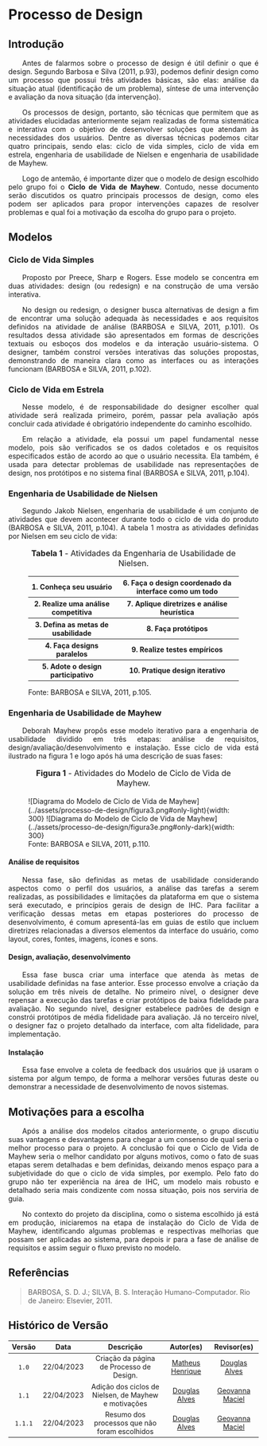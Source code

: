 # Processo de Design

## Introdução

<p style="text-align: justify;">&emsp;&emsp;Antes de falarmos sobre o processo de design é útil definir o que é design. Segundo Barbosa e Silva (2011, p.93), podemos definir design como um processo que possui três atividades básicas, são elas: análise da situação atual (identificação de um problema), síntese de uma intervenção e avaliação da nova situação (da intervenção).</p>

<p style="text-align: justify;">&emsp;&emsp;Os processos de design, portanto, são técnicas que permitem que as atividades elucidadas anteriormente sejam realizadas de forma sistemática e interativa com o objetivo de desenvolver soluções que atendam às necessidades dos usuários. Dentre as diversas técnicas podemos citar quatro principais, sendo elas: ciclo de vida simples, ciclo de vida em estrela, engenharia de usabilidade de Nielsen e engenharia de usabilidade de Mayhew.</p>

<p style="text-align: justify;">&emsp;&emsp;Logo de antemão, é importante dizer que o modelo de design escolhido pelo grupo foi o <b>Ciclo de Vida de Mayhew</b>. Contudo, nesse documento serão discutidos os quatro principais processos de design, como eles podem ser aplicados para propor intervenções capazes de resolver problemas e qual foi a motivação da escolha do grupo para o projeto.</p>

## Modelos

### Ciclo de Vida Simples

<p style="text-align: justify;">&emsp;&emsp;Proposto por Preece, Sharp e Rogers. Esse modelo se concentra em duas atividades: design (ou redesign) e na construção de uma versão interativa.</p>

<p style="text-align: justify;">&emsp;&emsp;No design ou redesign, o designer busca alternativas de design a fim de encontrar uma solução adequada às necessidades e aos requisitos definidos na atividade de análise (BARBOSA e SILVA, 2011, p.101). Os resultados dessa atividade são apresentados em formas de descrições textuais ou esboços dos modelos e da interação usuário-sistema. O designer, também constroí versões interativas das soluções propostas, demonstrando de maneira clara como as interfaces ou as interações funcionam (BARBOSA e SILVA, 2011, p.102).</p>

### Ciclo de Vida em Estrela

<p style="text-align: justify;">&emsp;&emsp;Nesse modelo, é de responsabilidade do designer escolher qual atividade será realizada primeiro, porém, passar pela avaliação após concluir cada atividade é obrigatório independente do caminho escolhido.</p>

<p style="text-align: justify;">&emsp;&emsp;Em relação a atividade, ela possui um papel fundamental nesse modelo, pois são verificados se os dados coletados e os requisitos especificados estão de acordo ao que o usuário necessita. Ela também, é usada para detectar problemas de usabilidade nas representações de design, nos protótipos e no sistema final (BARBOSA e SILVA, 2011, p.104).</p>

### Engenharia de Usabilidade de Nielsen
<p style="text-align: justify;">&emsp;&emsp;Segundo Jakob Nielsen, engenharia de usabilidade é um conjunto de atividades que devem acontecer durante todo o ciclo de vida do produto (BARBOSA e SILVA, 2011, p.104). A tabela 1 mostra as atividades definidas por Nielsen em seu ciclo de vida:</p>

<figure markdown>
<font size="3"><p style="text-align: center"><b>Tabela 1</b> - Atividades da Engenharia de Usabilidade de Nielsen.</p></font>
<table>
<tr>
<th>1. Conheça seu usuário</th>
<th>6. Faça o design coordenado da interface como um todo</th>
</tr>
<tr>
<th>2. Realize uma análise competitiva</th>
<th>7. Aplique diretrizes e análise heurística</th>
</tr>
<tr>
<th>3. Defina as metas de usabilidade</th>
<th>8. Faça protótipos</th>
</tr>
<tr>
<th>4. Faça designs paralelos</th>
<th>9. Realize testes empíricos</tr></th>
<tr>
<th>5. Adote o design participativo</th>
<th>10. Pratique design iterativo</th>
</tr>
</table>
<figcaption>Fonte: BARBOSA e SILVA, 2011, p.105.</figcaption>
</figure>

### Engenharia de Usabilidade de Mayhew
<p style="text-align: justify;">&emsp;&emsp;Deborah Mayhew propôs esse modelo iterativo para a engenharia de usabilidade dividido em três etapas: análise de requisitos, design/avaliação/desenvolvimento e instalação. Esse ciclo de vida está ilustrado na figura 1 e logo após há uma descrição de suas fases:</p>

<figure markdown>
<font size="3"><p style="text-align: center"><b>Figura 1</b> - Atividades do Modelo de Ciclo de Vida de Mayhew.</p></font>
![Diagrama do Modelo de Ciclo de Vida de Mayhew](../assets/processo-de-design/figura3.png#only-light){width: 300}
![Diagrama do Modelo de Ciclo de Vida de Mayhew](../assets/processo-de-design/figura3e.png#only-dark){width: 300}
<figcaption>Fonte: BARBOSA e SILVA, 2011, p.110.</figcaption>
</figure>

#### Análise de requisitos
<p style="text-align: justify;">&emsp;&emsp;Nessa fase, são definidas as metas de usabilidade considerando aspectos como o perfil dos usuários, a análise das tarefas a serem realizadas, as possibilidades e limitações da plataforma em que o sistema será executado, e princípios gerais de design de IHC. Para facilitar a verificação dessas metas em etapas posteriores do processo de desenvolvimento, é comum apresentá-las em guias de estilo que incluem diretrizes relacionadas a diversos elementos da interface do usuário, como layout, cores, fontes, imagens, ícones e sons.</p>

#### Design, avaliação, desenvolvimento
<p style="text-align: justify;">&emsp;&emsp;Essa fase busca criar uma interface que atenda às metas de usabilidade definidas na fase anterior. Esse processo envolve a criação da solução em três níveis de detalhe. No primeiro nível, o designer deve repensar a execução das tarefas e criar protótipos de baixa fidelidade para avaliação. No segundo nível, designer estabelece padrões de design e constrói protótipos de média fidelidade para avaliação. Já no terceiro nível, o designer faz o projeto detalhado da interface, com alta fidelidade, para implementação.</p>

#### Instalação
<p style="text-align: justify;">&emsp;&emsp;Essa fase envolve a coleta de feedback dos usuários que já usaram o sistema por algum tempo, de forma a melhorar versões futuras deste ou demonstrar a necessidade de desenvolvimento de novos sistemas.</p>

## Motivações para a escolha
<p style="text-align: justify;">&emsp;&emsp;Após a análise dos modelos citados anteriormente, o grupo discutiu suas vantagens e desvantagens para chegar a um consenso de qual seria o melhor processo para o projeto. A conclusão foi que o Ciclo de Vida de Mayhew seria o melhor candidato por alguns motivos, como o fato de suas etapas serem detalhadas e bem definidas, deixando menos espaço para a subjetividade do que o ciclo de vida simples, por exemplo. Pelo fato do grupo não ter experiência na área de IHC, um modelo mais robusto e detalhado seria mais condizente com nossa situação, pois nos serviria de guia.</p>
<p style="text-align: justify;">&emsp;&emsp;No contexto do projeto da disciplina, como o sistema escolhido já está em produção, iniciaremos na etapa de instalação do Ciclo de Vida de Mayhew, identificando algumas problemas e respectivas melhorias que possam ser aplicadas ao sistema, para depois ir para a fase de análise de requisitos e assim seguir o fluxo previsto no modelo.</p>

## Referências 
>BARBOSA, S. D. J.; SILVA, B. S. Interação Humano-Computador. Rio de Janeiro: Elsevier, 2011.


## Histórico de Versão

| Versão |    Data    |                Descrição                 |                    Autor(es)                     |                 Revisor(es)                  |
| :----: | :--------: | :--------------------------------------: | :----------------------------------------------: | :------------------------------------------: |
| `1.0`  | 22/04/2023 | Criação da página de Processo de Design. | [Matheus Henrique](https://github.com/mathonaut) | [Douglas Alves](https://github.com/dougAlvs) |
| `1.1`  | 22/04/2023 | Adição dos ciclos de Nielsen, de Mayhew e motivações | [Douglas Alves](https://github.com/dougAlvs)| [Geovanna Maciel](https://github.com/manuziny)
| `1.1.1`  | 22/04/2023 | Resumo dos processos que não foram escolhidos | [Douglas Alves](https://github.com/dougAlvs)| [Geovanna Maciel](https://github.com/manuziny)
